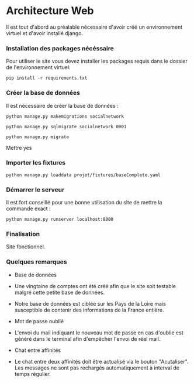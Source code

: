 # Architecture Web

Il est tout d'abord au préalable nécessaire d'avoir créé un environnement virtuel et d'avoir installé django.

### Installation des packages nécéssaire

Pour utiliser le site vous devez installer les packages requis dans le dossier de l'environnement virtuel:

    pip install -r requirements.txt

### Créer la base de données

Il est nécessaire de créer la base de données :

    python manage.py makemigrations socialnetwork
    
    python manage.py sqlmigrate socialnetwork 0001
    
    python manage.py migrate
    
Mettre yes

### Importer les fixtures


    python manage.py loaddata projet/fixtures/baseComplete.yaml 
    

### Démarrer le serveur

Il est fort conseillé pour une bonne utilisation du site de mettre la commande exact :

    python manage.py runserver localhost:8000

### Finalisation

Site fonctionnel.

### Quelques remarques

* Base de données
 * Une vingtaine de comptes ont été créé afin que le site soit testable malgré cette petite base de données.
 * Notre base de données est ciblée sur les Pays de la Loire mais susceptible de contenir des informations de la France entière. 

* Mot de passe oublié
 * L'envoi du mail indiquant le nouveau mot de passe en cas d'oublie est généré dans le terminal afin d'empêcher l'envoi de réel mail.

* Chat entre affinités
 * Le chat entre deux affinités doit être actualisé via le bouton "Acutaliser". Les messages ne sont pas rechargés automatiquement à interval de temps régulier.


